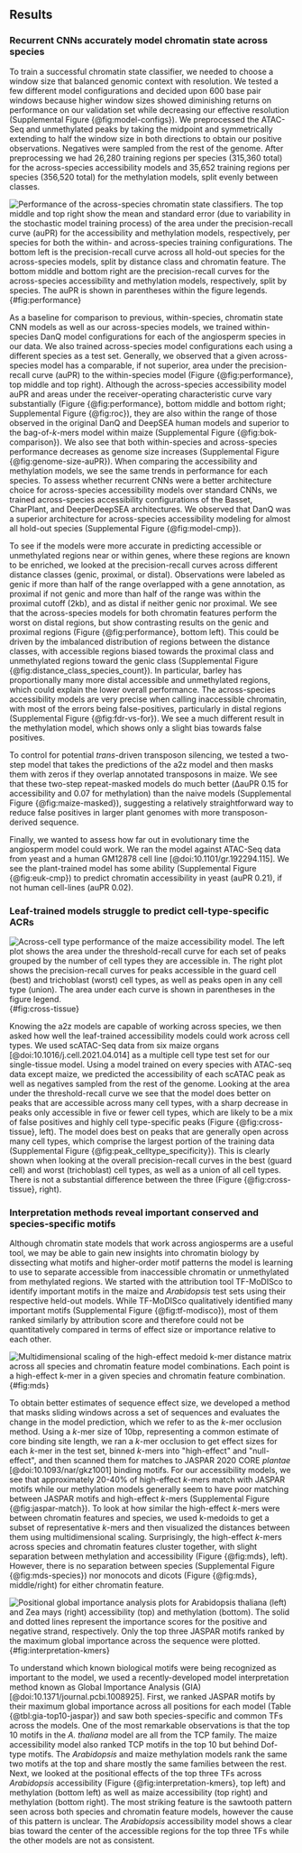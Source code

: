 ## Results

### Recurrent CNNs accurately model chromatin state across species

To train a successful chromatin state classifier, we needed to choose a window size that balanced genomic context with resolution.
We tested a few different model configurations and decided upon 600 base pair windows because higher window sizes showed diminishing returns on performance on our validation set while decreasing our effective resolution (Supplemental Figure {@fig:model-configs}).
We preprocessed the ATAC-Seq and unmethylated peaks by taking the midpoint and symmetrically extending to half the window size in both directions to obtain our positive observations.
Negatives were sampled from the rest of the genome.
After preprocessing we had 26,280 training regions per species (315,360 total) for the across-species accessibility models and 35,652 training regions per species (356,520 total) for the methylation models, split evenly between classes.

![Performance of the across-species chromatin state classifiers.
The top middle and top right show the mean and standard error (due to variability in the stochastic model training process) of the area under the precision-recall curve (auPR) for the accessibility and methylation models, respectively, per species for both the within- and across-species training configurations.
The bottom left is the precision-recall curve across all hold-out species for the across-species models, split by distance class and chromatin feature.
The bottom middle and bottom right are the precision-recall curves for the across-species accessibility and methylation models, respectively, split by species.
The auPR is shown in parentheses within the figure legends.](images/fig1.png){#fig:performance}

As a baseline for comparison to previous, within-species, chromatin state CNN models as well as our across-species models, we trained within-species DanQ model configurations for each of the angiosperm species in our data.
We also trained across-species model configurations each using a different species as a test set.
Generally, we observed that a given across-species model has a comparable, if not superior, area under the precision-recall curve (auPR) to the within-species model (Figure {@fig:performance}, top middle and top right).
Although the across-species accessibility model auPR and areas under the receiver-operating characteristic curve vary substantially (Figure {@fig:performance}, bottom middle and bottom right; Supplemental Figure {@fig:roc}), they are also within the range of those observed in the original DanQ and DeepSEA human models and superior to the bag-of-_k_-mers model within maize (Supplemental Figure {@fig:bok-comparison}).
We also see that both within-species and across-species performance decreases as genome size increases (Supplemental Figure {@fig:genome-size-auPR}).
When comparing the accessibility and methylation models, we see the same trends in performance for each species.
To assess whether recurrent CNNs were a better architecture choice for across-species accessibility models over standard CNNs, we trained across-species accessibility configurations of the Basset, CharPlant, and DeeperDeepSEA architectures.
We observed that DanQ was a superior architecture for across-species accessibility modeling for almost all hold-out species (Supplemental Figure {@fig:model-cmp}).

To see if the models were more accurate in predicting accessible or unmethylated regions near or within genes, where these regions are known to be enriched, we looked at the precision-recall curves across different distance classes (genic, proximal, or distal).
Observations were labeled as genic if more than half of the range overlapped with a gene annotation, as proximal if not genic and more than half of the range was within the proximal cutoff (2kb), and as distal if neither genic nor proximal.
We see that the across-species models for both chromatin features perform the worst on distal regions, but show contrasting results on the genic and proximal regions (Figure {@fig:performance}, bottom left).
This could be driven by the imbalanced distribution of regions between the distance classes, with accessible regions biased towards the proximal class and unmethylated regions toward the genic class (Supplemental Figure {@fig:distance_class_species_count}).
In particular, barley has proportionally many more distal accessible and unmethylated regions, which could explain the lower overall performance.
The across-species accessibility models are very precise when calling inaccessible chromatin, with most of the errors being false-positives, particularly in distal regions (Supplemental Figure {@fig:fdr-vs-for}).
We see a much different result in the methylation model, which shows only a slight bias towards false positives.

To control for potential _trans_-driven transposon silencing, we tested a two-step model that takes the predictions of the a2z model and then masks them with zeros if they overlap annotated transposons in maize.
We see that these two-step repeat-masked models do much better (ΔauPR 0.15 for accessibility and 0.07 for methylation) than the naive models (Supplemental Figure {@fig:maize-masked}), suggesting a relatively straightforward way to reduce false positives in larger plant genomes with more transposon-derived sequence.

Finally, we wanted to assess how far out in evolutionary time the angiosperm model could work.
We ran the model against ATAC-Seq data from yeast and a human GM12878 cell line [@doi:10.1101/gr.192294.115].
We see the plant-trained model has some ability (Supplemental Figure {@fig:euk-cmp}) to predict chromatin accessibility in yeast (auPR 0.21), if not human cell-lines (auPR 0.02).

### Leaf-trained models struggle to predict cell-type-specific ACRs

![Across-cell type performance of the maize accessibility model.
The left plot shows the area under the threshold-recall curve for each set of peaks grouped by the number of cell types they are accessible in.
The right plot shows the precision-recall curves for peaks accessible in the guard cell (best) and trichoblast (worst) cell types, as well as peaks open in any cell type (union).
The area under each curve is shown in parentheses in the figure legend.](images/fig2.png){#fig:cross-tissue}

Knowing the a2z models are capable of working across species, we then asked how well the leaf-trained accessibility models could work across cell types.
We used scATAC-Seq data from six maize organs [@doi:10.1016/j.cell.2021.04.014] as a multiple cell type test set for our single-tissue model.
Using a model trained on every species with ATAC-seq data except maize, we predicted the accessibility of each scATAC peak as well as negatives sampled from the rest of the genome.
Looking at the area under the threshold-recall curve we see that the model does better on peaks that are accessible across many cell types, with a sharp decrease in peaks only accessible in five or fewer cell types, which are likely to be a mix of false positives and highly cell type-specific peaks (Figure {@fig:cross-tissue}, left).
The model does best on peaks that are generally open across many cell types, which comprise the largest portion of the training data (Supplemental Figure {@fig:peak_celltype_specificity}).
This is clearly shown when looking at the overall precision-recall curves in the best (guard cell) and worst (trichoblast) cell types, as well as a union of all cell types.
There is not a substantial difference between the three (Figure {@fig:cross-tissue}, right).

### Interpretation methods reveal important conserved and species-specific motifs

Although chromatin state models that work across angiosperms are a useful tool, we may be able to gain new insights into chromatin biology by dissecting what motifs and higher-order motif patterns the model is learning to use to separate accessible from inaccessible chromatin or unmethylated from methylated regions.
We started with the attribution tool TF-MoDISco to identify important motifs in the maize and _Arabidopsis_ test sets using their respective held-out models.
While TF-MoDISco qualitatively identified many important motifs (Supplemental Figure {@fig:tf-modisco}), most of them ranked similarly by attribution score and therefore could not be quantitatively compared in terms of effect size or importance relative to each other.

![Multidimensional scaling of the high-effect medoid _k_-mer distance matrix across all species and chromatin feature model combinations.
Each point is a high-effect _k_-mer in a given species and chromatin feature combination.](images/fig3.png){#fig:mds}

To obtain better estimates of sequence effect size, we developed a method that masks sliding windows across a set of sequences and evaluates the change in the model prediction, which we refer to as the _k_-mer occlusion method.
Using a _k_-mer size of 10bp, representing a common estimate of core binding site length, we ran a _k_-mer occlusion to get effect sizes for each _k_-mer in the test set, binned _k_-mers into "high-effect" and "null-effect", and then scanned them for matches to JASPAR 2020 CORE _plantae_ [@doi:10.1093/nar/gkz1001] binding motifs.
For our accessibility models, we see that approximately 20-40% of high-effect _k_-mers match with JASPAR motifs while our methylation models generally seem to have poor matching between JASPAR motifs and high-effect _k_-mers (Supplemental Figure {@fig:jaspar-match}).
To look at how similar the high-effect _k_-mers were between chromatin features and species, we used k-medoids to get a subset of representative _k_-mers and then visualized the distances between them using multidimensional scaling.
Surprisingly, the high-effect _k_-mers across species and chromatin features cluster together, with slight separation between methylation and accessibility (Figure {@fig:mds}, left).
However, there is no separation between species (Supplemental Figure {@fig:mds-species}) nor monocots and dicots (Figure {@fig:mds}, middle/right) for either chromatin feature.

![Positional global importance analysis plots for _Arabidopsis thaliana_ (left) and _Zea mays_ (right) accessibility (top) and methylation (bottom).
The solid and dotted lines represent the importance scores for the positive and negative strand, respectively.
Only the top three JASPAR motifs ranked by the maximum global importance across the sequence were plotted.](images/fig4.png){#fig:interpretation-kmers}

To understand which known biological motifs were being recognized as important to the model, we used a recently-developed model interpretation method known as Global Importance Analysis (GIA) [@doi:10.1371/journal.pcbi.1008925].
First, we ranked JASPAR motifs by their maximum global importance across all positions for each model (Table {@tbl:gia-top10-jaspar}) and saw both species-specific and common TFs across the models.
One of the most remarkable observations is that the top 10 motifs in the _A. thaliana_ model are all from the TCP family.
The maize accessibility model also ranked TCP motifs in the top 10 but behind Dof-type motifs.
The _Arabidopsis_ and maize methylation models rank the same two motifs at the top and share mostly the same families between the rest.
Next, we looked at the positional effects of the top three TFs across _Arabidopsis_ accessibility (Figure {@fig:interpretation-kmers}, top left) and methylation (bottom left) as well as maize accessibility (top right) and methylation (bottom right).
The most striking feature is the sawtooth pattern seen across both species and chromatin feature models, however the cause of this pattern is unclear.
The _Arabidopsis_ accessibility model shows a clear bias toward the center of the accessible regions for the top three TFs while the other models are not as consistent.
